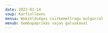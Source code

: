 ```yaml
---
date: 2022-01-14
soup: Karfiolleves
menua: Wokzöldséges csirkemellragu bulgurral
menub: Gombapaprikás vajas galuskával
---
```

